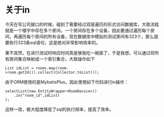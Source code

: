 # 关于in

今天在写公司接口的时候，碰到了需要经过双层遍历的形式访问数据库，大致流程就是一个楼宇中存在多个房间，一个房间存在多个设备，因此要通过遍历每个房间，再遍历每个房间的所有设备，现在数据库中模拟的测试房间有323个，那么就要执行323条sql语句，这是绝对非常影响效率的。

果不其然，在进行测试时响应时间真是够我吃一碗面了，于是我想，可以通过将所有房间集合映射成一个索引集合，大致操作如下

```
List idList = rooms.map(room->room.getId()).collect(Collector.toList());
```

由于ORM使用的是MybatisPlus，因此使用如下代码进行in操作：

```
selectList(new EntityWrapper<RoomDevice>()
	.in("room_id",idList)
);
```

这样一改，极大程度降低了sql的执行频率，提高了效率。